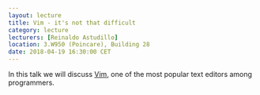 ```yaml
---
layout: lecture
title: Vim - it's not that difficult
category: lecture
lecturers: [Reinaldo Astudillo]
location: 3.W950 (Poincare), Building 28 
date: 2018-04-19 16:30:00 CET
---
```


In this talk we will discuss [Vim], one of the most popular text editors among programmers.
 
[Reinaldo Astudillo]: http://ta.twi.tudelft.nl/nw/users/rastudillo/
[Vim]: https://www.vim.org/about.php
